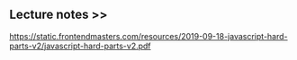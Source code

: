 ## Lecture notes >>

https://static.frontendmasters.com/resources/2019-09-18-javascript-hard-parts-v2/javascript-hard-parts-v2.pdf
